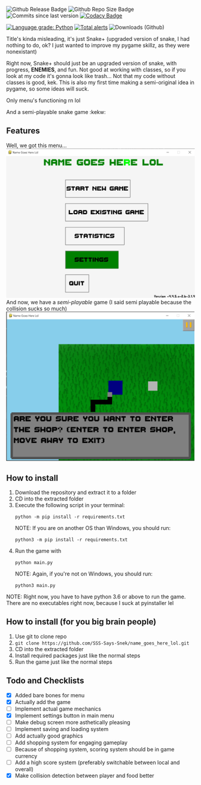 ![Github Release Badge](https://img.shields.io/github/v/release/SSS-Says-Snek/name_goes_here_lol?include_prereleases&sort=date)
![Github Repo Size Badge](https://img.shields.io/github/repo-size/SSS-Says-Snek/name_goes_here_lol)
![Commits since last version](https://img.shields.io/github/commits-since/SSS-Says-Snek/name_goes_here_lol/latest?color=%28255%2C%200%2C%200%29&include_prereleases)
[![Codacy Badge](https://app.codacy.com/project/badge/Grade/2d4a2c27e7094629b96ac732b81076c3)](https://www.codacy.com/gh/SSS-Says-Snek/name_goes_here_lol/dashboard?utm_source=github.com&amp;utm_medium=referral&amp;utm_content=SSS-Says-Snek/name_goes_here_lol&amp;utm_campaign=Badge_Grade)

[![Language grade: Python](https://img.shields.io/lgtm/grade/python/g/SSS-Says-Snek/name_goes_here_lol.svg?logo=lgtm&logoWidth=18)](https://lgtm.com/projects/g/SSS-Says-Snek/name_goes_here_lol/context:python)
[![Total alerts](https://img.shields.io/lgtm/alerts/g/SSS-Says-Snek/name_goes_here_lol.svg?logo=lgtm&logoWidth=18)](https://lgtm.com/projects/g/SSS-Says-Snek/name_goes_here_lol/alerts/)
![Downloads (Github)](https://img.shields.io/github/downloads/SSS-Says-Snek/name_goes_here_lol/total)

Title's kinda misleading, it's just Snake+ (upgraded version of snake, I had nothing to do, ok? I just wanted to improve my pygame skillz, as they were nonexistant)

Right now, Snake+ should just be an upgraded version of snake, with progress, **ENEMIES**, and fun. Not good at working with classes, 
so if you look at my code it's gonna look like trash... Not that my code without classes is good, kek. 
This is also my first time making a semi-original idea in pygame, so some ideas will suck.

Only menu's functioning rn lol

And a semi-playable snake game :kekw:

## Features
Well, we got this menu...
![Snake+ Menu Screen](Screenshots/menu.png)
And now, we have a *semi-playable* game (I said semi playable because the collision sucks so much)
![Snake+ Gameplay Screen](Screenshots/gameplay.png)

## How to install
1. Download the repository and extract it to a folder
2. CD into the extracted folder
3. Execute the following script in your terminal:
   ```shell script
   python -m pip install -r requirements.txt
   ```
   NOTE: If you are on another OS than Windows, you should run:
   ```shell script
   python3 -m pip install -r requirements.txt
   ```
4. Run the game with
   ```shell script
   python main.py
   ```
   NOTE: Again, if you're not on Windows, you should run:
   ```shell script
   python3 main.py
   ```
NOTE: Right now, you have to have python 3.6 or above to run the game. There are no executables right now, because I suck at pyinstaller lel

## How to install (for you big brain people)
1. Use git to clone repo
2. `git clone https://github.com/SSS-Says-Snek/name_goes_here_lol.git`
3. CD into the extracted folder
4. Install required packages just like the normal steps
5. Run the game just like the normal steps

## Todo and Checklists

- [X] Added bare bones for menu
- [X] Actually add the game
- [ ] Implement actual game mechanics
- [X] Implement settings button in main menu
- [ ] Make debug screen more asthetically pleasing
- [ ] Implement saving and loading system
- [ ] Add actually good graphics
- [ ] Add shopping system for engaging gameplay
- [ ] Because of shopping system, scoring system should be in game currency
- [ ] Add a high score system (preferably switchable between local and overall)
- [X] Make collision detection between player and food better
